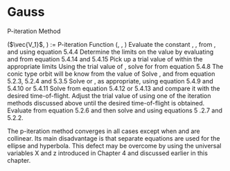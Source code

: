 
# Gauss

P-iteration Method




($\vec{V_1}$, ) := P-iteration Function (, ,  )
Evaluate the constant , ,  from , and  using equation 5.4.4
Determine the limits on the value  by evaluating  and  from equation 5.4.14 and 5.4.15
Pick up a trial value of  within the appropriate limits
Using the trial value of , solve for  from equation 5.4.8 The conic type orbit will be know from the value of 
Solve  ,  and  from equation 5.2.3, 5.2.4 and 5.3.5
Solve   or , as appropriate, using equation 5.4.9 and 5.4.10 or 5.4.11
Solve  from equation 5.4.12 or 5.4.13 and compare it with the desired time-of-flight.
Adjust the trial value of  using one of the iteration methods discussed above until the desired time-of-flight is obtained.
Evaluate  from equation 5.2.6 and then solve  and  using equations 5 .2.7 and 5.2.2.


The p-iteration method converges in all cases except when   and  are collinear. Its main disadvantage is that separate equations are used for the ellipse and hyperbola. This defect may be overcome by using the universal variables X and z introduced in Chapter 4 and discussed earlier in this chapter.

